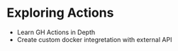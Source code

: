 # Exploring Actions
- Learn GH Actions in Depth
- Create custom docker integretation with external API